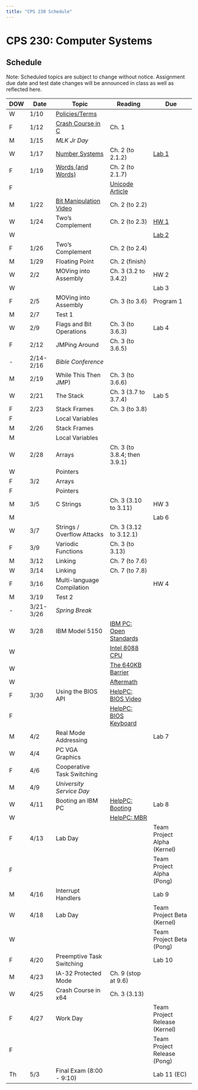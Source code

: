 ```yaml
---
title: "CPS 230 Schedule"
---
```


# CPS 230: Computer Systems
## Schedule

Note: Scheduled topics are subject to change without notice. Assignment due date and test date changes will be announced in class as well as reflected here.

| DOW | Date | Topic | Reading | Due |
| --- | --- | --- | --- | --- |
| W | 1/10 | [Policies/Terms](/course/bju/content/cps230/lessons/lec0) | | |
| F | 1/12 | [Crash Course in C](/course/bju/content/cps230/lessons/lec1) | Ch. 1 |
| M | 1/15 | *MLK Jr Day* | | |
| W | 1/17 | [Number Systems](/course/bju/content/cps230/lessons/lec2) | Ch. 2 (to 2.1.2) | [Lab 1](/course/bju/content/cps230/labs/lab1) |
| F | 1/19 | [Words (and Words)](/course/bju/content/cps230/lessons/lec3) | Ch. 2 (to 2.1.7) | |
| F | | | [Unicode Article](https://www.joelonsoftware.com/2003/10/08/the-absolute-minimum-every-software-developer-absolutely-positively-must-know-about-unicode-and-character-sets-no-excuses/) | |
| M | 1/22 | [Bit Manipulation](/course/bju/content/cps230/lessons/lec4) [Video](https://www.example.com) | Ch. 2 (to 2.2) | |
| W | 1/24 | Two’s Complement | Ch. 2 (to 2.3) | [HW 1](/course/bju/content/cps230/hws/hw1) |
| W | | | | [Lab 2](/course/bju/content/cps230/labs/lab2) |
| F | 1/26 | Two’s Complement | Ch. 2 (to 2.4) | |
| M | 1/29 | Floating Point | Ch. 2 (finish) | |
| W | 2/2 | MOVing into Assembly | Ch. 3 (3.2 to 3.4.2) | HW 2 |
| W | | | | Lab 3 |
| F | 2/5 | MOVing into Assembly | Ch. 3 (to 3.6) | Program 1 |
| M | 2/7 | Test 1 | | |
| W | 2/9 | Flags and Bit Operations | Ch. 3 (to 3.6.3) | Lab 4 |
| F | 2/12 | JMPing Around | Ch. 3 (to 3.6.5) | |
| - | 2/14-2/16 | *Bible Conference* | | |
| M | 2/19 | While This Then JMP) | Ch. 3 (to 3.6.6) |
| W | 2/21 | The Stack | Ch. 3 (3.7 to 3.7.4) | Lab 5 |
| F | 2/23 | Stack Frames | Ch. 3 (to 3.8) | |
| F | | Local Variables | | |
| M | 2/26 | Stack Frames | | |
| M | | Local Variables | | |
| W | 2/28 | Arrays | Ch. 3 (to 3.8.4; then 3.9.1) | |
| W | | Pointers | | |
| F | 3/2 | Arrays | | |
| F | | Pointers | | |
| M | 3/5 | C Strings | Ch. 3 (3.10 to 3.11) | HW 3 |
| M | | | | Lab 6 |
| W | 3/7 | Strings / Overflow Attacks | Ch. 3 (3.12 to 3.12.1) | |
| F | 3/9 | Variodic Functions | Ch. 3 (to 3.13) | |
| M | 3/12 | Linking | Ch. 7 (to 7.6) | |
| W | 3/14 | Linking | Ch. 7 (to 7.8) | |
| F | 3/16 | Multi-language Compilation | | HW 4 |
| M | 3/19 | Test 2 | | |
| - | 3/21-3/26 | *Spring Break* | | |
| W | 3/28 | IBM Model 5150 | [IBM PC: Open Standards](https://en.wikipedia.org/wiki/IBM_Personal_Computer#Open_standards) | | 
| W | | | [Intel 8088 CPU](https://en.wikipedia.org/wiki/Intel_8088) | |
| W | | | [The 640KB Barrier](https://en.wikipedia.org/wiki/Conventional_memory#640_KB_barrier) | |
| W | | | [Aftermath](https://en.wikipedia.org/wiki/Influence_of_the_IBM_PC_on_the_personal_computer_market) | |
| F | 3/30 | Using the BIOS API | [HelpPC: BIOS Video](http://stanislavs.org/helppc/int_10.html) | |
| F | | | [HelpPC: BIOS Keyboard](http://stanislavs.org/helppc/int_16.html) | |
| M | 4/2 | Real Mode Addressing | | Lab 7 |
| W | 4/4 | PC VGA Graphics | | |
| F | 4/6 | Cooperative Task Switching | | |
| M | 4/9 | *University Service Day* | | |
| W | 4/11 | Booting an IBM PC | [HelpPC: Booting](http://stanislavs.org/helppc/cold_boot.html) | Lab 8 |
| W | | | [HelpPC: MBR](http://stanislavs.org/helppc/boot_sector.html) | |
| F | 4/13 | Lab Day | | Team Project Alpha (Kernel) |
| F | | | | Team Project Alpha (Pong) |
| M | 4/16 | Interrupt Handlers | | Lab 9 |
| W | 4/18 | Lab Day | | Team Project Beta (Kernel) |
| W | | | | Team Project Beta (Pong) |
| F | 4/20 | Preemptive Task Switching | | Lab 10 |
| M | 4/23 | IA-32 Protected Mode | Ch. 9 (stop at 9.6) | |
| W | 4/25 | Crash Course in x64 | Ch. 3 (3.13) | |
| F | 4/27 | Work Day | | Team Project Release (Kernel) |
| F | | | | Team Project Release (Pong) |
| Th | 5/3 | Final Exam (8:00 - 9:10) | | Lab 11 (EC) |
